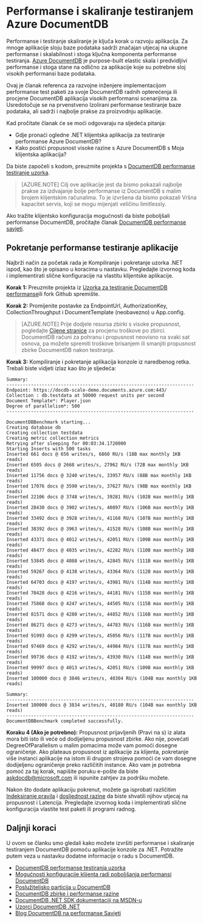 <properties 
    pageTitle="DocumentDB promjenom veličine i performanse testiranje | Microsoft Azure" 
    description="Saznajte kako izvesti promjenom veličine i performanse testiranjem Azure DocumentDB"
    keywords="Testiranje performansi"
    services="documentdb" 
    authors="arramac" 
    manager="jhubbard" 
    editor="" 
    documentationCenter=""/>

<tags 
    ms.service="documentdb" 
    ms.workload="data-services" 
    ms.tgt_pltfrm="na" 
    ms.devlang="na" 
    ms.topic="article" 
    ms.date="10/27/2016" 
    ms.author="arramac"/>

# <a name="performance-and-scale-testing-with-azure-documentdb"></a>Performanse i skaliranje testiranjem Azure DocumentDB
Performanse i testiranje skaliranje je ključa korak u razvoju aplikacija. Za mnoge aplikacije sloju baze podataka sadrži značajan utjecaj na ukupne performanse i skalabilnost i stoga ključna komponenta performanse testiranja. [Azure DocumentDB](https://azure.microsoft.com/services/documentdb/) je purpose-built elastic skala i predvidljivi performanse i stoga stane na odlično za aplikacije koje su potrebne sloj visokih performansi baze podataka. 

Ovaj je članak referenca za razvojne inženjere implementacijom performanse test paketi za svoje DocumentDB radnih opterećenja ili procjene DocumentDB aplikacija visokih performansi scenarijima za. Usredotočuje se na prvenstveno Izolirani performanse testiranje baze podataka, ali sadrži i najbolje prakse za proizvodnju aplikacije.

Kad pročitate članak će se moći odgovaraju na sljedeća pitanja:   

- Gdje pronaći ogledne .NET klijentska aplikacija za testiranje performanse Azure DocumentDB? 
- Kako postići propusnost visoke razine s Azure DocumentDB s Moja klijentska aplikacija?

Da biste započeli s kodom, preuzmite projekta s [DocumentDB performanse testiranje uzorka](https://github.com/Azure/azure-documentdb-dotnet/tree/master/samples/documentdb-benchmark). 

> [AZURE.NOTE] Cilj ove aplikacije jest da bismo pokazali najbolje prakse za izdvajanje bolje performanse iz DocumentDB s malim brojem klijentskim računalima. To je izvršena da bismo pokazali Vršna kapacitet servis, koji se mogu mijenjati veličinu limitlessly.

Ako tražite klijentsko konfiguracija mogućnosti da biste poboljšali performanse DocumentDB, pročitajte članak [DocumentDB performanse savjeti](documentdb-performance-tips.md).

## <a name="run-the-performance-testing-application"></a>Pokretanje performanse testiranje aplikacije
Najbrži način za početak rada je Kompiliranje i pokretanje uzorka .NET ispod, kao što je opisano u koracima u nastavku. Pregledajte izvornog koda i implementirati slične konfiguracije na vlastitu klijentske aplikacije.

**Korak 1:** Preuzmite projekta iz [Uzorka za testiranje DocumentDB performanse](https://github.com/Azure/azure-documentdb-dotnet/tree/master/samples/documentdb-benchmark)ili fork Github spremište.

**Korak 2:** Promijenite postavke za EndpointUrl, AuthorizationKey, CollectionThroughput i DocumentTemplate (neobavezno) u App.config.

> [AZURE.NOTE] Prije dodjele resursa zbirki s visoke propusnost, pogledajte [Cijene stranice](https://azure.microsoft.com/pricing/details/documentdb/) za procjenu troškove po zbirci. DocumentDB računi za pohranu i propusnost neovisno na svaki sat osnova, pa možete spremiti troškove brisanjem ili smanjiti propusnost zbirke DocumentDB nakon testiranja.

**Korak 3:** Kompiliranje i pokretanje aplikacija konzole iz naredbenog retka. Trebali biste vidjeti izlaz kao što je sljedeća:

    Summary:
    ---------------------------------------------------------------------
    Endpoint: https://docdb-scale-demo.documents.azure.com:443/
    Collection : db.testdata at 50000 request units per second
    Document Template*: Player.json
    Degree of parallelism*: 500
    ---------------------------------------------------------------------

    DocumentDBBenchmark starting...
    Creating database db
    Creating collection testdata
    Creating metric collection metrics
    Retrying after sleeping for 00:03:34.1720000
    Starting Inserts with 500 tasks
    Inserted 661 docs @ 656 writes/s, 6860 RU/s (18B max monthly 1KB reads)
    Inserted 6505 docs @ 2668 writes/s, 27962 RU/s (72B max monthly 1KB reads)
    Inserted 11756 docs @ 3240 writes/s, 33957 RU/s (88B max monthly 1KB reads)
    Inserted 17076 docs @ 3590 writes/s, 37627 RU/s (98B max monthly 1KB reads)
    Inserted 22106 docs @ 3748 writes/s, 39281 RU/s (102B max monthly 1KB reads)
    Inserted 28430 docs @ 3902 writes/s, 40897 RU/s (106B max monthly 1KB reads)
    Inserted 33492 docs @ 3928 writes/s, 41168 RU/s (107B max monthly 1KB reads)
    Inserted 38392 docs @ 3963 writes/s, 41528 RU/s (108B max monthly 1KB reads)
    Inserted 43371 docs @ 4012 writes/s, 42051 RU/s (109B max monthly 1KB reads)
    Inserted 48477 docs @ 4035 writes/s, 42282 RU/s (110B max monthly 1KB reads)
    Inserted 53845 docs @ 4088 writes/s, 42845 RU/s (111B max monthly 1KB reads)
    Inserted 59267 docs @ 4138 writes/s, 43364 RU/s (112B max monthly 1KB reads)
    Inserted 64703 docs @ 4197 writes/s, 43981 RU/s (114B max monthly 1KB reads)
    Inserted 70428 docs @ 4216 writes/s, 44181 RU/s (115B max monthly 1KB reads)
    Inserted 75868 docs @ 4247 writes/s, 44505 RU/s (115B max monthly 1KB reads)
    Inserted 81571 docs @ 4280 writes/s, 44852 RU/s (116B max monthly 1KB reads)
    Inserted 86271 docs @ 4273 writes/s, 44783 RU/s (116B max monthly 1KB reads)
    Inserted 91993 docs @ 4299 writes/s, 45056 RU/s (117B max monthly 1KB reads)
    Inserted 97469 docs @ 4292 writes/s, 44984 RU/s (117B max monthly 1KB reads)
    Inserted 99736 docs @ 4192 writes/s, 43930 RU/s (114B max monthly 1KB reads)
    Inserted 99997 docs @ 4013 writes/s, 42051 RU/s (109B max monthly 1KB reads)
    Inserted 100000 docs @ 3846 writes/s, 40304 RU/s (104B max monthly 1KB reads)

    Summary:
    ---------------------------------------------------------------------
    Inserted 100000 docs @ 3834 writes/s, 40180 RU/s (104B max monthly 1KB reads)
    ---------------------------------------------------------------------
    DocumentDBBenchmark completed successfully.


**Koraku 4 (Ako je potrebno):** Propusnost prijavljenih (Pravi na s) iz alata mora biti isto ili veće od dodijeljenu propusnost zbirke. Ako nije, povećati DegreeOfParallelism u malim pomacima može vam pomoći dosegne ograničenje. Ako plateaus propusnost iz aplikacije za klijenta, pokretanje više instanci aplikacije na istom ili drugom strojeva pomoći će vam dosegne dodijeljenu ograničenje preko različitih instance. Ako vam je potrebna pomoć za taj korak, napišite poruku e-pošte da biste askdocdb@microsoft.com ili ispunite zahtjev za podršku možete.

Nakon što dodate aplikaciju pokrenut, možete ga isprobati različitim [Indeksiranje pravila](documentdb-indexing-policies.md) i [dosljednost razine](documentdb-consistency-levels.md) da biste shvatili njihov utjecaj na propusnost i Latencija. Pregledajte izvornog koda i implementirati slične konfiguracija vlastite test paketi ili programi radnog.

## <a name="next-steps"></a>Daljnji koraci
U ovom se članku smo gledali kako možete izvršiti performanse i skaliranje testiranjem DocumentDB pomoću aplikacije konzole za .NET. Potražite putem veza u nastavku dodatne informacije o radu s DocumentDB.

* [DocumentDB performanse testiranja uzorka](https://github.com/Azure/azure-documentdb-dotnet/tree/master/samples/documentdb-benchmark)
* [Mogućnosti konfiguracije klijenta radi poboljšanja performansi DocumentDB](documentdb-performance-tips.md)
* [Poslužiteljsko particija u DocumentDB](documentdb-partition-data.md)
* [DocumentDB zbirke i performanse razine](documentdb-performance-levels.md)
* [DocumentDB .NET SDK dokumentaciji na MSDN-u](https://msdn.microsoft.com/library/azure/dn948556.aspx)
* [Uzorci DocumentDB .NET](https://github.com/Azure/azure-documentdb-net)
* [Blog DocumentDB na performanse Savjeti](https://azure.microsoft.com/blog/2015/01/20/performance-tips-for-azure-documentdb-part-1-2/)
